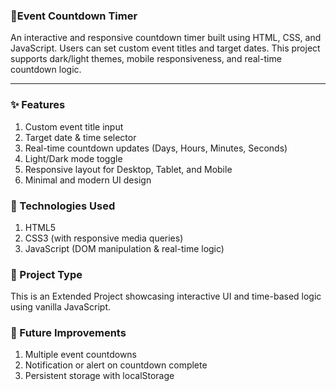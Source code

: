 ### 📅Event Countdown Timer
An interactive and responsive countdown timer built using HTML, CSS, and JavaScript.
Users can set custom event titles and target dates. This project supports dark/light themes, mobile responsiveness, and real-time countdown logic.

---
### ✨ Features
1. Custom event title input
2. Target date & time selector
3. Real-time countdown updates (Days, Hours, Minutes, Seconds)
4. Light/Dark mode toggle
5. Responsive layout for Desktop, Tablet, and Mobile
6. Minimal and modern UI design

### 🚀 Technologies Used
1. HTML5
2. CSS3 (with responsive media queries)
3. JavaScript (DOM manipulation & real-time logic)

### 🧩 Project Type
This is an Extended Project showcasing interactive UI and time-based logic using vanilla JavaScript.

### 🔄 Future Improvements
1. Multiple event countdowns
2. Notification or alert on countdown complete
3. Persistent storage with localStorage
